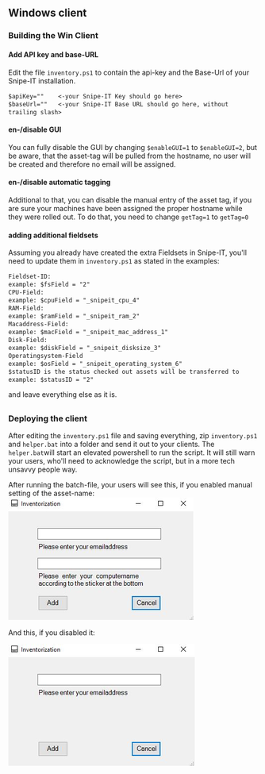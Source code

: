 ## Windows client

### Building the Win Client
#### Add API key and base-URL
Edit the file `inventory.ps1` to contain the api-key and the Base-Url of your Snipe-IT installation.
```
$apiKey=""    <-your Snipe-IT Key should go here>
$baseUrl=""   <-your Snipe-IT Base URL should go here, without trailing slash>
```
#### en-/disable GUI
You can fully disable the GUI by changing `$enableGUI=1` to `$enableGUI=2`, but be aware, that the asset-tag will be pulled from the hostname, no user will be created and therefore no email will be assigned.
#### en-/disable automatic tagging
Additional to that, you can disable the manual entry of the asset tag, if you are sure your machines have been assigned the proper hostname while they were rolled out. To do that, you need to change `getTag=1` to `getTag=0`

#### adding additional fieldsets
Assuming you already have created the extra Fieldsets in Snipe-IT, you'll need to update them in `inventory.ps1` as stated in the examples:
```
Fieldset-ID:										
example: $fsField = "2"							
CPU-Field:										
example: $cpuField = "_snipeit_cpu_4"				
RAM-Field:										
example: $ramField = "_snipeit_ram_2"				
Macaddress-Field:									
example: $macField = "_snipeit_mac_address_1"		
Disk-Field:										
example: $diskField = "_snipeit_disksize_3"		
Operatingsystem-Field								
example: $osField = "_snipeit_operating_system_6"	
$statusID is the status checked out assets will be transferred to		
example: $statusID = "2"								
```
and leave everything else as it is. 



## 
### Deploying the client

After editing the `inventory.ps1` file and saving everything, zip `inventory.ps1` and `helper.bat` into a folder and send it out to your clients. The `helper.bat`will start an elevated powershell to run the script. It will still warn your users, who'll need to acknowledge the script, but in a more tech unsavvy people way.

After running the batch-file, your users will see this, if you enabled manual setting of the asset-name:
![Snipe-IT asset manual](../../img/winclient-asset.JPG)

And this, if you disabled it:

![Snipe-IT asset auto](../../img/winclient-no-asset.JPG)

